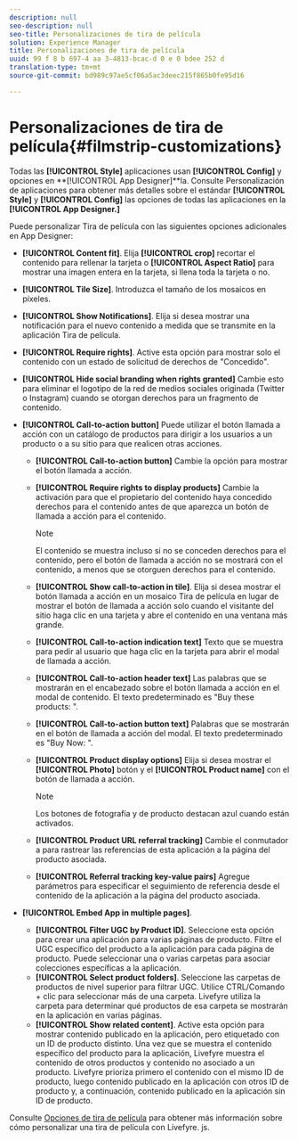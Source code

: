 ```yaml
---
description: null
seo-description: null
seo-title: Personalizaciones de tira de película
solution: Experience Manager
title: Personalizaciones de tira de película
uuid: 99 f 8 b 697-4 aa 3-4813-bcac-d 0 e 0 bdee 252 d
translation-type: tm+mt
source-git-commit: bd989c97ae5cf06a5ac3deec215f865b0fe95d16

---
```



# Personalizaciones de tira de película{#filmstrip-customizations}

Todas las **[!UICONTROL Style]** aplicaciones usan **[!UICONTROL Config]** y opciones en **[!UICONTROL App Designer]**la. Consulte Personalización de aplicaciones para obtener más detalles sobre el estándar **[!UICONTROL Style]** y **[!UICONTROL Config]** las opciones de todas las aplicaciones en la **[!UICONTROL App Designer.]**

Puede personalizar Tira de película con las siguientes opciones adicionales en App Designer:

* **[!UICONTROL Content fit]**. Elija **[!UICONTROL crop]** recortar el contenido para rellenar la tarjeta o **[!UICONTROL Aspect Ratio]** para mostrar una imagen entera en la tarjeta, si llena toda la tarjeta o no.
* **[!UICONTROL Tile Size]**. Introduzca el tamaño de los mosaicos en píxeles.
* **[!UICONTROL Show Notifications]**. Elija si desea mostrar una notificación para el nuevo contenido a medida que se transmite en la aplicación Tira de película.
* **[!UICONTROL Require rights]**. Active esta opción para mostrar solo el contenido con un estado de solicitud de derechos de "Concedido".
* **[!UICONTROL Hide social branding when rights granted]** Cambie esto para eliminar el logotipo de la red de medios sociales originada (Twitter o Instagram) cuando se otorgan derechos para un fragmento de contenido.
* **[!UICONTROL Call-to-action button]** Puede utilizar el botón llamada a acción con un catálogo de productos para dirigir a los usuarios a un producto o a su sitio para que realicen otras acciones.

   * **[!UICONTROL Call-to-action button]** Cambie la opción para mostrar el botón llamada a acción.
   * **[!UICONTROL Require rights to display products]** Cambie la activación para que el propietario del contenido haya concedido derechos para el contenido antes de que aparezca un botón de llamada a acción para el contenido.

      >[!NOTE]
      >
      >El contenido se muestra incluso si no se conceden derechos para el contenido, pero el botón de llamada a acción no se mostrará con el contenido, a menos que se otorguen derechos para el contenido.

   * **[!UICONTROL Show call-to-action in tile]**. Elija si desea mostrar el botón llamada a acción en un mosaico Tira de película en lugar de mostrar el botón de llamada a acción solo cuando el visitante del sitio haga clic en una tarjeta y abre el contenido en una ventana más grande.
   * **[!UICONTROL Call-to-action indication text]** Texto que se muestra para pedir al usuario que haga clic en la tarjeta para abrir el modal de llamada a acción.
   * **[!UICONTROL Call-to-action header text]** Las palabras que se mostrarán en el encabezado sobre el botón llamada a acción en el modal de contenido. El texto predeterminado es "Buy these products: ".
   * **[!UICONTROL Call-to-action button text]** Palabras que se mostrarán en el botón de llamada a acción del modal. El texto predeterminado es "Buy Now: ".
   * **[!UICONTROL Product display options]** Elija si desea mostrar el **[!UICONTROL Photo]** botón y el **[!UICONTROL Product name]** con el botón de llamada a acción.

      >[!NOTE]
      >
      >Los botones de fotografía y de producto destacan azul cuando están activados.

   * **[!UICONTROL Product URL referral tracking]** Cambie el conmutador a para rastrear las referencias de esta aplicación a la página del producto asociada.
   * **[!UICONTROL Referral tracking key-value pairs]** Agregue parámetros para especificar el seguimiento de referencia desde el contenido de la aplicación a la página del producto asociada.

* **[!UICONTROL Embed App in multiple pages]**.

   * **[!UICONTROL Filter UGC by Product ID]**. Seleccione esta opción para crear una aplicación para varias páginas de producto. Filtre el UGC específico del producto a la aplicación para cada página de producto. Puede seleccionar una o varias carpetas para asociar colecciones específicas a la aplicación.
   * **[!UICONTROL Select product folders]**. Seleccione las carpetas de productos de nivel superior para filtrar UGC. Utilice CTRL/Comando + clic para seleccionar más de una carpeta. Livefyre utiliza la carpeta para determinar qué productos de esa carpeta se mostrarán en la aplicación en varias páginas.
   * **[!UICONTROL Show related content]**. Active esta opción para mostrar contenido publicado en la aplicación, pero etiquetado con un ID de producto distinto. Una vez que se muestra el contenido específico del producto para la aplicación, Livefyre muestra el contenido de otros productos y contenido no asociado a un producto. Livefyre prioriza primero el contenido con el mismo ID de producto, luego contenido publicado en la aplicación con otros ID de producto y, a continuación, contenido publicado en la aplicación sin ID de producto.

Consulte [Opciones de tira de película](/help/implementation/c-getting-started/c-implementation-process/c-using-livefyre.js-to-create-customize-and-use-apps-on-your-site.md) para obtener más información sobre cómo personalizar una tira de película con Livefyre. js.

